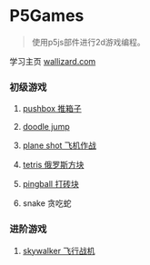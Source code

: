 # P5Games
> 使用p5js部件进行2d游戏编程。

学习主页 [wallizard.com](http://wallizard.com)

### 初级游戏

1. [pushbox 推箱子]()

2. [doodle jump](http://wallizard.com/eric/doodle)

3. [plane shot 飞机作战](http://wallizard.com/eric/plane3)

4. [tetris  俄罗斯方块](http://wallizard.com/eric/tetris)

5. [pingball 打砖块](http://wallizard.com/eric/pingball)

6. snake  贪吃蛇


### 进阶游戏

1. [skywalker 飞行战机](http://wallizard.com/eric/skywalker)
